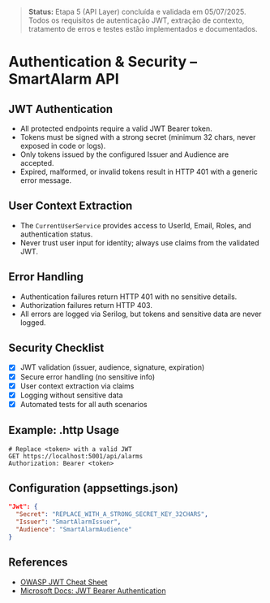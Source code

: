> **Status:** Etapa 5 (API Layer) concluída e validada em 05/07/2025. Todos os requisitos de autenticação JWT, extração de contexto, tratamento de erros e testes estão implementados e documentados.

# Authentication & Security – SmartAlarm API

## JWT Authentication

- All protected endpoints require a valid JWT Bearer token.
- Tokens must be signed with a strong secret (minimum 32 chars, never exposed in code or logs).
- Only tokens issued by the configured Issuer and Audience are accepted.
- Expired, malformed, or invalid tokens result in HTTP 401 with a generic error message.

## User Context Extraction

- The `CurrentUserService` provides access to UserId, Email, Roles, and authentication status.
- Never trust user input for identity; always use claims from the validated JWT.

## Error Handling

- Authentication failures return HTTP 401 with no sensitive details.
- Authorization failures return HTTP 403.
- All errors are logged via Serilog, but tokens and sensitive data are never logged.

## Security Checklist

- [x] JWT validation (issuer, audience, signature, expiration)
- [x] Secure error handling (no sensitive info)
- [x] User context extraction via claims
- [x] Logging without sensitive data
- [x] Automated tests for all auth scenarios

## Example: .http Usage

```http
# Replace <token> with a valid JWT
GET https://localhost:5001/api/alarms
Authorization: Bearer <token>
```

## Configuration (appsettings.json)

```json
"Jwt": {
  "Secret": "REPLACE_WITH_A_STRONG_SECRET_KEY_32CHARS",
  "Issuer": "SmartAlarmIssuer",
  "Audience": "SmartAlarmAudience"
}
```

## References

- [OWASP JWT Cheat Sheet](https://cheatsheetseries.owasp.org/cheatsheets/JSON_Web_Token_for_Java_Cheat_Sheet.html)
- [Microsoft Docs: JWT Bearer Authentication](https://learn.microsoft.com/en-us/aspnet/core/security/authentication/jwtbearer/)
